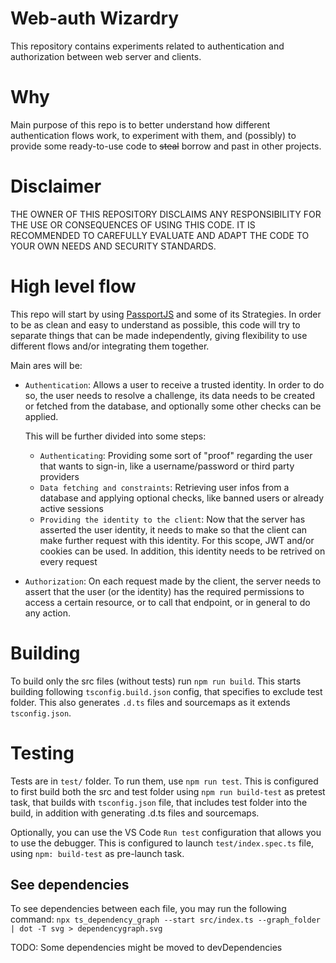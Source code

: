 # Web-auth Wizardry
This repository contains experiments related to authentication and authorization between web server and clients.

# Why
Main purpose of this repo is to better understand how different authentication flows work, to experiment with them, and (possibly) to provide some ready-to-use code to ~~steal~~ borrow and past in other projects.

# Disclaimer
THE OWNER OF THIS REPOSITORY DISCLAIMS ANY RESPONSIBILITY FOR THE USE OR CONSEQUENCES OF USING THIS CODE. IT IS RECOMMENDED TO CAREFULLY EVALUATE AND ADAPT THE CODE TO YOUR OWN NEEDS AND SECURITY STANDARDS.



# High level flow
This repo will start by using [PassportJS](https://www.passportjs.org/) and some of its Strategies.
In order to be as clean and easy to understand as possible, this code will try to separate things that can be made independently, giving flexibility to use different flows and/or integrating them together.

Main ares will be:
- `Authentication`: Allows a user to receive a trusted identity. In order to do so, the user needs to resolve a challenge, its data needs to be created or fetched from the database, and optionally some other checks can be applied. 

    This will be further divided into some steps:
    - `Authenticating`: Providing some sort of "proof" regarding the user that wants to sign-in, like a username/password or third party providers
    - `Data fetching and constraints`: Retrieving user infos from a database and applying optional checks, like banned users or already active sessions
    - `Providing the identity to the client`: Now that the server has asserted the user identity, it needs to make so that the client can make further request with this identity. For this scope, JWT and/or cookies can be used. In addition, this identity needs to be retrived on every request

- `Authorization`: On each request made by the client, the server needs to assert that the user (or the identity) has the required permissions to access a certain resource, or to call that endpoint, or in general to do any action.

# Building
To build only the src files (without tests) run `npm run build`. This starts building following `tsconfig.build.json` config, that specifies to exclude test folder. This also generates `.d.ts` files and sourcemaps as it extends `tsconfig.json`.

# Testing
Tests are in `test/` folder. To run them, use `npm run test`.
This is configured to first build both the src and test folder using `npm run build-test` as pretest task, that builds with `tsconfig.json` file, that includes test folder into the build, in addition with generating .d.ts files and sourcemaps.

Optionally, you can use the VS Code `Run test` configuration that allows you to use the debugger. This is configured to launch `test/index.spec.ts` file, using `npm: build-test` as pre-launch task.

## See dependencies
To see dependencies between each file, you may run the following command:
`npx ts_dependency_graph --start src/index.ts --graph_folder | dot -T svg > dependencygraph.svg`

TODO: Some dependencies might be moved to devDependencies